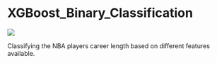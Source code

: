 # XGBoost_Binary_Classification

<img src = "https://cdn-images-1.medium.com/max/777/0*W95kiBrFkCZCoO-3.png" />

Classifying the NBA players career length based on different features available.
